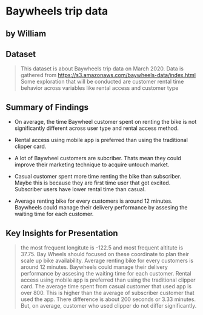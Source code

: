 # Baywheels trip data
## by William


## Dataset

> This dataset is about Baywheels trip data on March 2020. 
> Data is gathered from https://s3.amazonaws.com/baywheels-data/index.html
>Some exploration that will be conducted are customer rental time behavior across variables like rental access and customer type


## Summary of Findings

- On average, the time Baywheel customer spent on renting the bike is not significantly different across user type and rental access method.

- Rental access using mobile app is preferred than using the traditional clipper card.

- A lot of Baywheel customers are subcriber. Thats mean they could improve their marketing technique to acquire untouch market.

- Casual customer spent more time renting the bike than subscriber. Maybe this is because they are first time user that got excited. Subscriber users have lower rental time than casual.

- Average renting bike for every customers is around 12 minutes. Baywheels could manage their delivery performance by assesing the waiting time for each customer. 


## Key Insights for Presentation
>the most frequent longitute is -122.5 and most frequent altitute is 37.75. Bay Wheels should focused on these coordinate to plan their scale up bike availability.
> Average renting bike for every customers is around 12 minutes. Baywheels could manage their delivery performance by assesing the waiting time for each customer. 
>Rental access using mobile app is preferred than using the traditional clipper card.
>The average time spent from casual customer that used app is over 800. This is higher than the average of subscriber customer that used the app. There difference is about 200 seconds or 3.33 minutes. But, on average, customer who used clipper do not differ significantly.